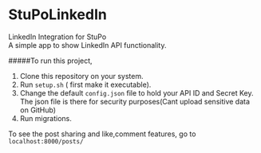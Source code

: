 # StuPoLinkedIn

LinkedIn Integration for StuPo  
A simple app to show LinkedIn API functionality.  

#####To run this project,

1. Clone this repository on your system.
2. Run `setup.sh` ( first make it executable).
3. Change the default `config.json` file to hold your API ID and Secret Key.  
The json file is there for security purposes(Cant upload sensitive data on GitHub)
4. Run migrations.

To see the post sharing and like,comment features, go to `localhost:8000/posts/`